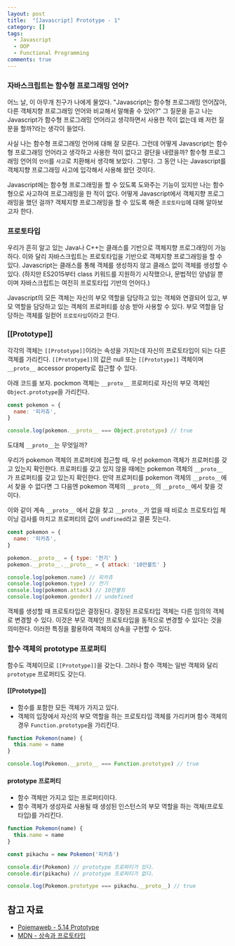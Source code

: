 ```yaml
---
layout: post
title:  "[Javascript] Prototype - 1"
category: []
tags:
  - Javascript
  - OOP
  - Functional Programming
comments: true
---
```


### 자바스크립트는 함수형 프로그래밍 언어?
어느 날, 이 아무개 친구가 나에게 물었다.
"Javascript는 함수형 프로그래밍 언어잖아, 다른 객체지향 프로그래밍 언어와 비교해서 말해줄 수 있어?"
그 질문을 듣고 나는 Javascript가 함수형 프로그래밍 언어라고 생각하면서 사용한 적이 없는데 왜 저런 질문을 할까?라는 생각이 들었다.

사실 나는 함수형 프로그래밍 언어에 대해 잘 모른다. 그런데 어떻게 Javascript는 함수형 프로그래밍 언어라고 생각하고 사용한 적이 없다고 결단을 내렸을까?
함수형 프로그래밍 언어의 `언어`를 `사고`로 치환해서 생각해 보았다.
그렇다. 그 동안 나는 Javascript를 객체지향 프로그래밍 사고에 입각해서 사용해 왔던 것이다.

Javascript에는 함수형 프로그래밍을 할 수 있도록 도와주는 기능이 있지만 나는 함수형으로 사고하여 프로그래밍을 한 적이 없다.
어떻게 Javascript에서 객체지향 프로그래밍을 했던 걸까? 객체지향 프로그래밍을 할 수 있도록 해준 `프로토타입`에 대해 알아보고자 한다.

### 프로토타입
우리가 흔히 알고 있는 Java나 C++는 클래스를 기반으로 객체지향 프로그래밍이 가능하다. 이와 달리 자바스크립트는 프로토타입을 기반으로 객체지향 프로그래밍을 할 수 있다.
Javascript는 클래스를 통해 객체를 생성하지 않고 클래스 없이 객체를 생성할 수 있다. (하지만 ES2015부터 class 키워드를 지원하기 시작했으나, 문법적인 양념일 뿐이며 자바스크립트는 여전히 프로토타입 기반의 언어다.)

Javascript의 모든 객체는 자신의 부모 역할을 담당하고 있는 객체와 연결되어 있고, 부모 역할을 담당하고 있는 객체의 프로퍼티를 상송 받아 사용할 수 있다.
부모 역할을 담당하는 객체를 일컫어 `프로토타입`이라고 한다.

### [[Prototype]]
각각의 객체는 `[[Prototype]]`이라는 속성을 가지는데 자신의 프로토타입이 되는 다른 객체를 가리킨다.
`[[Prototype]]`의 값은 null 또는 `[[Prototype]]` 객체이며 `__proto__` accessor property로 접근할 수 있다.

아래 코드를 보자.
pockmon 객체는 `__proto__` 프로퍼티로 자신의 부모 객체인 `Object.prototype`을 가리킨다.

```javascript
const pokemon = {
  name: '피카츄',
}

console.log(pokemon.__proto__ === Object.prototype) // true
```

도대체 `__proto__`는 무엇일까?

우리가 pokemon 객체의 프로퍼티에 접근할 때, 우선 pokemon 객체가 프로퍼티를 갖고 있는지 확인한다.
프로퍼티를 갖고 있지 않을 때에는 pokemon 객체의 `__proto__`가 프로퍼티를 갖고 있는지 확인한다.
만약 프로퍼티를 pokemon 객체의 `__proto__`에서 찾을 수 없다면 그 다음엔 pokemon 객체의 `__proto__`의 `__proto__`에서 찾을 것이다.

이와 같이 계속 `__proto__` 에서 값을 찾고 `__proto__`가 없을 때 비로소 프로토타입 체이닝 검사를 마치고 프로퍼티의 값이 `undfined`라고 결론 짓는다.

```javascript
const pokemon = {
  name: '피카츄',
}

pokemon.__proto__ = { type: '전기' }
pokemon.__proto__.__proto__ = { attack: '10만볼트' }

console.log(pokemon.name) // 피카츄
console.log(pokemon.type) // 전기
console.log(pokemon.attack) // 10만볼트
console.log(pokemon.gender) // undefined
```

객체를 생성할 때 프로토타입은 결정된다. 결정된 프로토타입 객체는 다른 임의의 객체로 변경할 수 있다. 이것은 부모 객체인 프로토타입을 동적으로 변경할 수 있다는 것을 의미한다.
이러한 특징을 활용하여 객체의 상속을 구현할 수 있다.

### 함수 객체의 prototype 프로퍼티
함수도 객체이므로 `[[Prototype]]`을 갖는다. 그러나 함수 객체는 일반 객체와 달리 `prototype` 프로퍼티도 갖는다.

#### [[Prototype]]
* 함수를 포함한 모든 객체가 가지고 있다.
* 객체의 입장에서 자신의 부모 역할을 하는 프로토타입 객체를 가리키며 함수 객체의 경우 `Function.prototype`을 가리킨다.

```javascript
function Pokemon(name) {
  this.name = name
}

console.log(Pokemon.__proto__ === Function.prototype) // true
```

#### prototype 프로퍼티
* 함수 객체만 가지고 있는 프로퍼티이다.
* 함수 객체가 생성자로 사용될 때 생성된 인스턴스의 부모 역할을 하는 객체(프로토타입)를 가리킨다.

```javascript
function Pokemon(name) {
  this.name = name
}

const pikachu = new Pokemon('피카츄')

console.dir(Pokemon) // prototype 프로퍼티가 있다.
console.dir(pikachu) // prototype 프로퍼티가 없다.

console.log(Pokemon.prototype === pikachu.__proto__) // true
```

## 참고 자료
* [Poiemaweb - 5.14 Prototype](https://poiemaweb.com/js-prototype)
* [MDN - 상속과 프로토타입](https://developer.mozilla.org/ko/docs/Web/JavaScript/Guide/Inheritance_and_the_prototype_chain)
